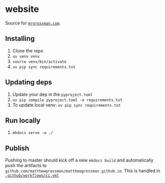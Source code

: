 # website
Source for [`mrgrossman.com`](https://www.mrgrossman.com).

## Installing
1. Clone the repo
1. `uv venv venv`
1. `source venv/bin/activate`
1. `uv pip sync requirements.txt`

## Updating deps
1. Update your dep in the `pyproject.toml`
1. `uv pip compile pyproject.toml -o requirements.txt`
1. To update local venv: `uv pip sync requirements.txt`

## Run locally
1. `mkdocs serve -w ./`

## Publish
Pushing to master should kick off a new `mkdocs build` and automatically push the artifacts to `github.com/matthewgrossman/matthewgrossman.github.io`. This is handled in [`.github/workflows/ci.yml`](.github/workflows/ci.yml)
